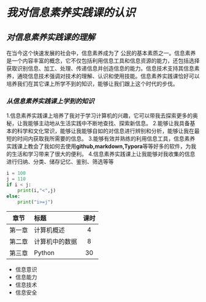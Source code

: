 # *我对信息素养实践课的认识*
## *对信息素养实践课的理解*
  在当今这个快速发展的社会中，信息素养成为了 公民的基本素质之一。信息素养是一个内容丰富的概念，它不仅包括利用信息工具和信息资源的能力，还包括选择获取识别信息、加工、处理、传递信息并创造信息的能力。信息技术支持其信息素养，通晓信息技术强调对技术的理解、认识和使用技能。信息素养实践课恰好可以培养我们在其它课上所学不到的知识，能够让我们跟上这个时代的步伐。
### *从信息素养实践课上学到的知识*
1.信息素养实践课上培养了我对于学习计算机的兴趣，它可以带我去探索更多的奥秘，让我能够主动地从生活实践中不断地查找、探索新信息。
2.能够让我具备基本的科学和文化常识，能够让我能够自如的对信息进行辨别和分析，能够让我在最短的时间内获取我所需要的信息。
3.能够有效并熟练的利用信息工具，信息素养实践课上教会了我如何去使用**github,markdown,Typora**等等好多的软件，为我的生活和学习带来了很大的便利。
4.信息素养实践课上让我能够对我收集的信息进行归纳、分类、储存记忆、鉴别、筛选等等

```python
i = 100
j = 110
if i < j:
    print(i,"<",j)
else:
    print("i>=j")

```

|章节|标题|课时|
|:-:|:-|:-:|
|第一章| 计算机概述|4|
|第二章|计算机中的数据|8|
|第三章|Python|30|

- 信息意识
- 信息能力
- 信息技术
- 信息安全

